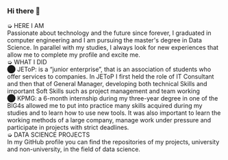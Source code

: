 ### Hi there 👋

<!--
**luciainnocenti/luciainnocenti** is a ✨ _special_ ✨ repository because its `README.md` (this file) appears on your GitHub profile.

Here are some ideas to get you started:

- 🔭 I’m currently working on ...
- 🌱 I’m currently learning ...
- 👯 I’m looking to collaborate on ...
- 🤔 I’m looking for help with ...
- 💬 Ask me about ...
- 📫 How to reach me: ...
- 😄 Pronouns: ...
- ⚡ Fun fact: ...
-->

➭ HERE I AM  <br />
Passionate about technology and the future since forever, I graduated in computer engineering and I am pursuing the master's degree in Data Science. In parallel with my studies, I always look for new experiences that allow me to complete my profile and excite me.<br />
➭ WHAT I DID  <br />
⬤ JEToP: is a “junior enterprise”, that is an association of students who offer services to companies. In JEToP I first held the role of IT Consultant and then that of General Manager, developing both technical Skills and important Soft Skills such as project management and team working  <br />
⬤ KPMG: a 6-month internship during my three-year degree in one of the BIG4s allowed me to put into practice many skills acquired during my studies and to learn how to use new tools. It was also important to learn the working methods of a large company, manage work under pressure and participate in projects with strict deadlines. <br />
➭ DATA SCIENCE PROJECTS <br />
In my GitHub profile you can find the repositories of my projects, university and non-university, in the field of data science. <br />
